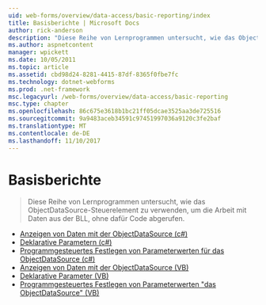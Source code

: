 ```yaml
---
uid: web-forms/overview/data-access/basic-reporting/index
title: Basisberichte | Microsoft Docs
author: rick-anderson
description: "Diese Reihe von Lernprogrammen untersucht, wie das ObjectDataSource-Steuerelement zu verwenden, um die Arbeit mit Daten aus der BLL, ohne dafür Code abgerufen."
ms.author: aspnetcontent
manager: wpickett
ms.date: 10/05/2011
ms.topic: article
ms.assetid: cbd98d24-8281-4415-87df-8365f0fbe7fc
ms.technology: dotnet-webforms
ms.prod: .net-framework
msc.legacyurl: /web-forms/overview/data-access/basic-reporting
msc.type: chapter
ms.openlocfilehash: 86c675e3618b1bc21ff05dcae3525aa3de725516
ms.sourcegitcommit: 9a9483aceb34591c97451997036a9120c3fe2baf
ms.translationtype: MT
ms.contentlocale: de-DE
ms.lasthandoff: 11/10/2017
---
```

<a name="basic-reporting"></a>Basisberichte
====================
> Diese Reihe von Lernprogrammen untersucht, wie das ObjectDataSource-Steuerelement zu verwenden, um die Arbeit mit Daten aus der BLL, ohne dafür Code abgerufen.


- [Anzeigen von Daten mit der ObjectDataSource (c#)](displaying-data-with-the-objectdatasource-cs.md)
- [Deklarative Parametern (c#)](declarative-parameters-cs.md)
- [Programmgesteuertes Festlegen von Parameterwerten für das ObjectDataSource (c#)](programmatically-setting-the-objectdatasource-s-parameter-values-cs.md)
- [Anzeigen von Daten mit der ObjectDataSource (VB)](displaying-data-with-the-objectdatasource-vb.md)
- [Deklarative Parameter (VB)](declarative-parameters-vb.md)
- [Programmgesteuertes Festlegen von Parameterwerten "das ObjectDataSource" (VB)](programmatically-setting-the-objectdatasource-s-parameter-values-vb.md)
